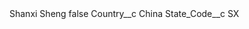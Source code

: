 <?xml version="1.0" encoding="UTF-8"?>
<CustomMetadata xmlns="http://soap.sforce.com/2006/04/metadata" xmlns:xsi="http://www.w3.org/2001/XMLSchema-instance" xmlns:xsd="http://www.w3.org/2001/XMLSchema">
    <label>Shanxi Sheng</label>
    <protected>false</protected>
    <values>
        <field>Country__c</field>
        <value xsi:type="xsd:string">China</value>
    </values>
    <values>
        <field>State_Code__c</field>
        <value xsi:type="xsd:string">SX</value>
    </values>
</CustomMetadata>
